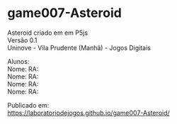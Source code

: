 # game007-Asteroid
Asteroid criado em em P5js</br>
Versão 0.1</br>
Uninove - Vila Prudente (Manhã) - Jogos Digitais</br>

Alunos: </br>
Nome: RA: </br> 
Nome: RA: </br> 
Nome: RA: </br> 
Nome: RA: </br> 

Publicado em:</br>
https://laboratoriodejogos.github.io/game007-Asteroid/

